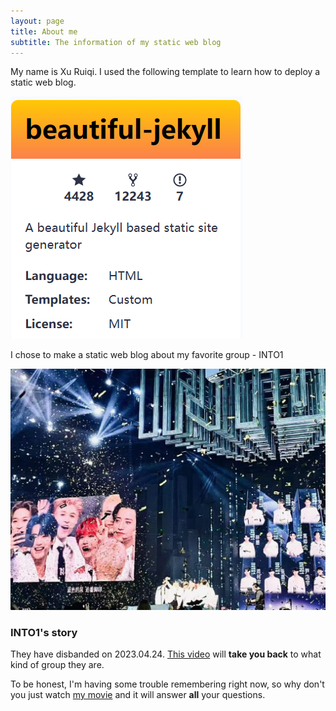 ```yaml
---
layout: page
title: About me
subtitle: The information of my static web blog
---
```


My name is Xu Ruiqi. I used the following template to learn how to deploy a static web blog.

![avatar](assets/img/bj.png)

I chose to make a static web blog about my favorite group - INTO1

![avatar](assets/img/bginto1.jpg)

### INTO1's story

They have disbanded on 2023.04.24. [This video](https://en.wikipedia.org/wiki/The_Princess_Bride_%28film%29) will **take you back** to what kind of group they are.

To be honest, I'm having some trouble remembering right now, so why don't you just watch [my movie](https://en.wikipedia.org/wiki/The_Princess_Bride_%28film%29) and it will answer **all** your questions.
